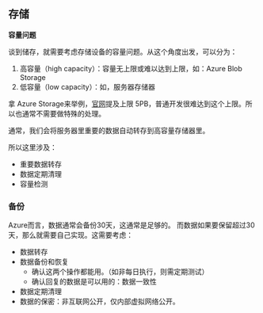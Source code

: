 

## 存储

**容量问题**

谈到储存，就需要考虑存储设备的容量问题。从这个角度出发，可以分为：

1. 高容量（high capacity）：容量无上限或难以达到上限，如：Azure Blob Storage
2. 低容量（low capacity）：如，服务器存储器

拿 Azure Storage来举例，[官网](https://learn.microsoft.com/en-us/azure/storage/common/scalability-targets-standard-account)提及上限 5PB，普通开发很难达到这个上限。所以也通常不需要做特殊的处理。

通常，我们会将服务器里重要的数据自动转存到高容量存储器里。

所以这里涉及：

- 重要数据转存
- 数据定期清理
- 容量检测

### 备份

Azure而言，数据通常会备份30天，这通常是足够的。
而数据如果要保留超过30天，那么就需要自己实现。这需要考虑：

- 数据转存
- 数据备份和恢复
  - 确认这两个操作都能用。（如非每日执行，则需定期测试）
  - 确认回复的数据是可以用的：数据一致性
- 数据定期清理
- 数据的保密：非互联网公开，仅内部虚拟网络公开。
